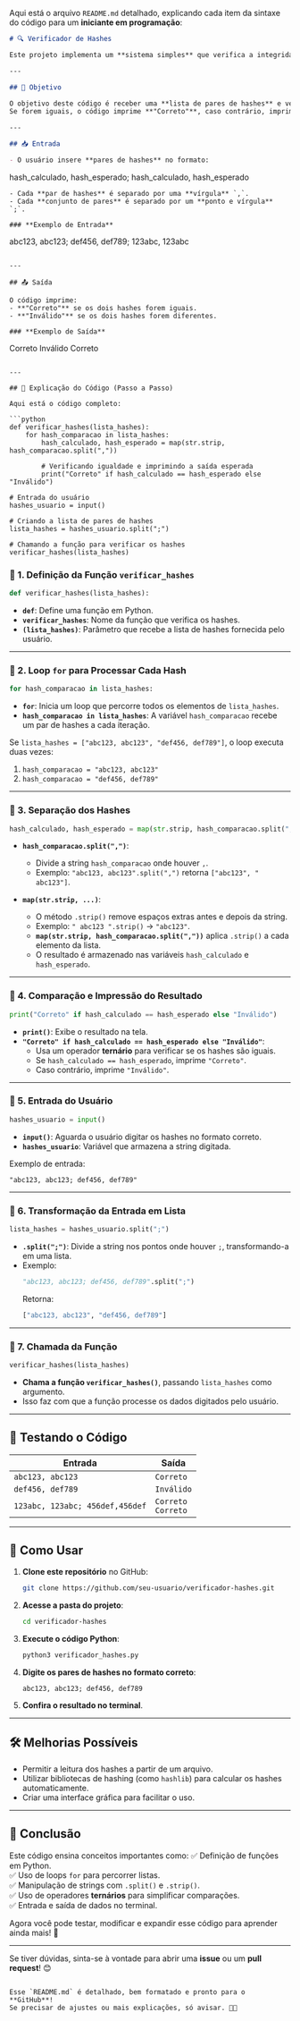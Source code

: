 Aqui está o arquivo `README.md` detalhado, explicando cada item da sintaxe do código para um **iniciante em programação**:  

```markdown
# 🔍 Verificador de Hashes

Este projeto implementa um **sistema simples** que verifica a integridade de arquivos comparando **hashes fornecidos pelo usuário** com os valores esperados. O código foi escrito em **Python** e contém explicações detalhadas sobre cada parte da sintaxe para iniciantes.

---

## 📌 Objetivo

O objetivo deste código é receber uma **lista de pares de hashes** e verificar se o **hash calculado** é igual ao **hash esperado**.  
Se forem iguais, o código imprime **"Correto"**, caso contrário, imprime **"Inválido"**.

---

## 📥 Entrada

- O usuário insere **pares de hashes** no formato:
  ```
  hash_calculado, hash_esperado; hash_calculado, hash_esperado
  ```
- Cada **par de hashes** é separado por uma **vírgula** `,`.
- Cada **conjunto de pares** é separado por um **ponto e vírgula** `;`.

### **Exemplo de Entrada**
```
abc123, abc123; def456, def789; 123abc, 123abc
```

---

## 📤 Saída

O código imprime:
- **"Correto"** se os dois hashes forem iguais.
- **"Inválido"** se os dois hashes forem diferentes.

### **Exemplo de Saída**
```
Correto
Inválido
Correto
```

---

## 📝 Explicação do Código (Passo a Passo)

Aqui está o código completo:

```python
def verificar_hashes(lista_hashes):
    for hash_comparacao in lista_hashes:
        hash_calculado, hash_esperado = map(str.strip, hash_comparacao.split(","))

        # Verificando igualdade e imprimindo a saída esperada
        print("Correto" if hash_calculado == hash_esperado else "Inválido")

# Entrada do usuário
hashes_usuario = input()

# Criando a lista de pares de hashes
lista_hashes = hashes_usuario.split(";")

# Chamando a função para verificar os hashes
verificar_hashes(lista_hashes)
```

### 🔹 1. Definição da Função `verificar_hashes`

```python
def verificar_hashes(lista_hashes):
```
- **`def`**: Define uma função em Python.
- **`verificar_hashes`**: Nome da função que verifica os hashes.
- **`(lista_hashes)`**: Parâmetro que recebe a lista de hashes fornecida pelo usuário.

---

### 🔹 2. Loop `for` para Processar Cada Hash

```python
for hash_comparacao in lista_hashes:
```
- **`for`**: Inicia um loop que percorre todos os elementos de `lista_hashes`.
- **`hash_comparacao in lista_hashes`**: A variável `hash_comparacao` recebe um par de hashes a cada iteração.

Se `lista_hashes = ["abc123, abc123", "def456, def789"]`, o loop executa duas vezes:
1. `hash_comparacao = "abc123, abc123"`
2. `hash_comparacao = "def456, def789"`

---

### 🔹 3. Separação dos Hashes  

```python
hash_calculado, hash_esperado = map(str.strip, hash_comparacao.split(","))
```
- **`hash_comparacao.split(",")`**:  
  - Divide a string `hash_comparacao` onde houver `,`.
  - Exemplo: `"abc123, abc123".split(",")` retorna `["abc123", " abc123"]`.

- **`map(str.strip, ...)`**:  
  - O método `.strip()` remove espaços extras antes e depois da string.
  - Exemplo: `" abc123 ".strip()` → `"abc123"`.
  - **`map(str.strip, hash_comparacao.split(","))`** aplica `.strip()` a cada elemento da lista.
  - O resultado é armazenado nas variáveis `hash_calculado` e `hash_esperado`.

---

### 🔹 4. Comparação e Impressão do Resultado  

```python
print("Correto" if hash_calculado == hash_esperado else "Inválido")
```
- **`print()`**: Exibe o resultado na tela.
- **`"Correto" if hash_calculado == hash_esperado else "Inválido"`**:  
  - Usa um operador **ternário** para verificar se os hashes são iguais.
  - Se `hash_calculado == hash_esperado`, imprime `"Correto"`.
  - Caso contrário, imprime `"Inválido"`.

---

### 🔹 5. Entrada do Usuário  

```python
hashes_usuario = input()
```
- **`input()`**: Aguarda o usuário digitar os hashes no formato correto.
- **`hashes_usuario`**: Variável que armazena a string digitada.

Exemplo de entrada:
```
"abc123, abc123; def456, def789"
```

---

### 🔹 6. Transformação da Entrada em Lista  

```python
lista_hashes = hashes_usuario.split(";")
```
- **`.split(";")`**: Divide a string nos pontos onde houver `;`, transformando-a em uma lista.
- Exemplo:
  ```python
  "abc123, abc123; def456, def789".split(";")
  ```
  Retorna:
  ```python
  ["abc123, abc123", "def456, def789"]
  ```

---

### 🔹 7. Chamada da Função  

```python
verificar_hashes(lista_hashes)
```
- **Chama a função `verificar_hashes()`**, passando `lista_hashes` como argumento.
- Isso faz com que a função processe os dados digitados pelo usuário.

---

## 🎯 Testando o Código

| Entrada | Saída |
|---------|-------|
| `abc123, abc123` | `Correto` |
| `def456, def789` | `Inválido` |
| `123abc, 123abc; 456def,456def` | `Correto`<br>`Correto` |

---

## 🚀 Como Usar

1. **Clone este repositório** no GitHub:
   ```sh
   git clone https://github.com/seu-usuario/verificador-hashes.git
   ```
2. **Acesse a pasta do projeto**:
   ```sh
   cd verificador-hashes
   ```
3. **Execute o código Python**:
   ```sh
   python3 verificador_hashes.py
   ```
4. **Digite os pares de hashes no formato correto**:
   ```
   abc123, abc123; def456, def789
   ```
5. **Confira o resultado no terminal**.

---

## 🛠 Melhorias Possíveis

- Permitir a leitura dos hashes a partir de um arquivo.
- Utilizar bibliotecas de hashing (como `hashlib`) para calcular os hashes automaticamente.
- Criar uma interface gráfica para facilitar o uso.

---

## 📜 Conclusão

Este código ensina conceitos importantes como:
✅ Definição de funções em Python.  
✅ Uso de loops `for` para percorrer listas.  
✅ Manipulação de strings com `.split()` e `.strip()`.  
✅ Uso de operadores **ternários** para simplificar comparações.  
✅ Entrada e saída de dados no terminal.  

Agora você pode testar, modificar e expandir esse código para aprender ainda mais! 🚀  

---

Se tiver dúvidas, sinta-se à vontade para abrir uma **issue** ou um **pull request**! 😊
```

Esse `README.md` é detalhado, bem formatado e pronto para o **GitHub**!  
Se precisar de ajustes ou mais explicações, só avisar. 🚀🔥
